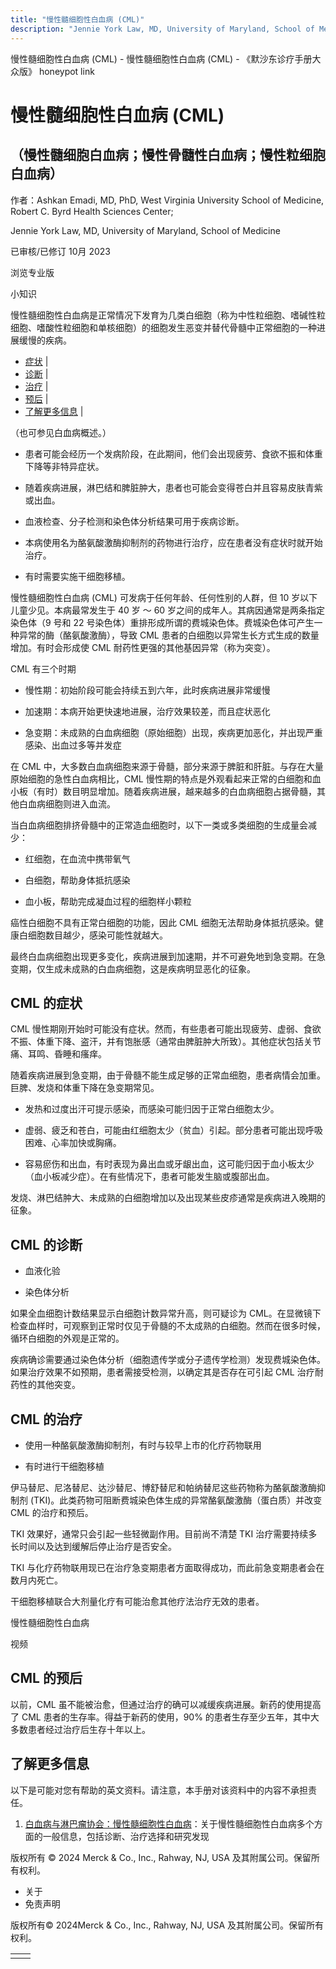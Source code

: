 ```yaml
---
title: "慢性髓细胞性白血病 (CML)"
description: "Jennie York Law, MD, University of Maryland, School of Medicine"
---
```


﻿慢性髓细胞性白血病 (CML) - 慢性髓细胞性白血病 (CML) - 《默沙东诊疗手册大众版》 honeypot link

# 慢性髓细胞性白血病 (CML)

## （慢性髓细胞白血病；慢性骨髓性白血病；慢性粒细胞白血病）

作者：Ashkan Emadi, MD, PhD, West Virginia University School of Medicine, Robert C. Byrd
Health Sciences Center;

Jennie York Law, MD, University of Maryland, School of Medicine

已审核/已修订 10月 2023

浏览专业版

小知识

慢性髓细胞性白血病是正常情况下发育为几类白细胞（称为中性粒细胞、嗜碱性粒细胞、嗜酸性粒细胞和单核细胞）的细胞发生恶变并替代骨髓中正常细胞的一种进展缓慢的疾病。

- [症状](#症状_v776059_zh) \|
- [诊断](#诊断_v24950122_zh) \|
- [治疗](#治疗_v776064_zh) \|
- [预后](#预后_v24950131_zh) \|
- [了解更多信息](#了解更多信息_v24950142_zh) \|

（也可参见白血病概述。）

- 患者可能会经历一个发病阶段，在此期间，他们会出现疲劳、食欲不振和体重下降等非特异症状。

- 随着疾病进展，淋巴结和脾脏肿大，患者也可能会变得苍白并且容易皮肤青紫或出血。

- 血液检查、分子检测和染色体分析结果可用于疾病诊断。

- 本病使用名为酪氨酸激酶抑制剂的药物进行治疗，应在患者没有症状时就开始治疗。

- 有时需要实施干细胞移植。


慢性髓细胞性白血病 (CML) 可发病于任何年龄、任何性别的人群，但 10 岁以下儿童少见。本病最常发生于 40 岁 ～ 60 岁之间的成年人。其病因通常是两条指定染色体（9 号和 22 号染色体）重排形成所谓的费城染色体。费城染色体可产生一种异常的酶（酪氨酸激酶），导致 CML 患者的白细胞以异常生长方式生成的数量增加。有时会形成使 CML 耐药性更强的其他基因异常（称为突变）。

CML 有三个时期

- 慢性期：初始阶段可能会持续五到六年，此时疾病进展非常缓慢

- 加速期：本病开始更快速地进展，治疗效果较差，而且症状恶化

- 急变期：未成熟的白血病细胞（原始细胞）出现，疾病更加恶化，并出现严重感染、出血过多等并发症


在 CML 中，大多数白血病细胞来源于骨髓，部分来源于脾脏和肝脏。与存在大量原始细胞的急性白血病相比，CML 慢性期的特点是外观看起来正常的白细胞和血小板（有时）数目明显增加。随着疾病进展，越来越多的白血病细胞占据骨髓，其他白血病细胞则进入血流。

当白血病细胞排挤骨髓中的正常造血细胞时，以下一类或多类细胞的生成量会减少：

- 红细胞，在血流中携带氧气

- 白细胞，帮助身体抵抗感染

- 血小板，帮助完成凝血过程的细胞样小颗粒


癌性白细胞不具有正常白细胞的功能，因此 CML 细胞无法帮助身体抵抗感染。健康白细胞数目越少，感染可能性就越大。

最终白血病细胞出现更多变化，疾病进展到加速期，并不可避免地到急变期。在急变期，仅生成未成熟的白血病细胞，这是疾病明显恶化的征象。

## CML 的症状

CML 慢性期刚开始时可能没有症状。然而，有些患者可能出现疲劳、虚弱、食欲不振、体重下降、盗汗，并有饱胀感（通常由脾脏肿大所致）。其他症状包括关节痛、耳鸣、昏睡和瘙痒。

随着疾病进展到急变期，由于骨髓不能生成足够的正常血细胞，患者病情会加重。巨脾、发烧和体重下降在急变期常见。

- 发热和过度出汗可提示感染，而感染可能归因于正常白细胞太少。

- 虚弱、疲乏和苍白，可能由红细胞太少（贫血）引起。部分患者可能出现呼吸困难、心率加快或胸痛。

- 容易瘀伤和出血，有时表现为鼻出血或牙龈出血，这可能归因于血小板太少（血小板减少症）。在有些情况下，患者可能发生脑或腹部出血。


发烧、淋巴结肿大、未成熟的白细胞增加以及出现某些皮疹通常是疾病进入晚期的征象。

## CML 的诊断

- 血液化验

- 染色体分析


如果全血细胞计数结果显示白细胞计数异常升高，则可疑诊为 CML。在显微镜下检查血样时，可观察到正常时仅见于骨髓的不太成熟的白细胞。然而在很多时候，循环白细胞的外观是正常的。

疾病确诊需要通过染色体分析（细胞遗传学或分子遗传学检测）发现费城染色体。如果治疗效果不如预期，患者需接受检测，以确定其是否存在可引起 CML 治疗耐药性的其他突变。

## CML 的治疗

- 使用一种酪氨酸激酶抑制剂，有时与较早上市的化疗药物联用

- 有时进行干细胞移植


伊马替尼、尼洛替尼、达沙替尼、博舒替尼和帕纳替尼这些药物称为酪氨酸激酶抑制剂 (TKI)。此类药物可阻断费城染色体生成的异常酪氨酸激酶（蛋白质）并改变 CML 的治疗和预后。

TKI 效果好，通常只会引起一些轻微副作用。目前尚不清楚 TKI 治疗需要持续多长时间以及达到缓解后停止治疗是否安全。

TKI 与化疗药物联用现已在治疗急变期患者方面取得成功，而此前急变期患者会在数月内死亡。

干细胞移植联合大剂量化疗有可能治愈其他疗法治疗无效的患者。

慢性髓细胞性白血病



视频

## CML 的预后

以前，CML 虽不能被治愈，但通过治疗的确可以减缓疾病进展。新药的使用提高了 CML 患者的生存率。得益于新药的使用，90% 的患者生存至少五年，其中大多数患者经过治疗后生存十年以上。

## 了解更多信息

以下是可能对您有帮助的英文资料。请注意，本手册对该资料中的内容不承担责任。

1. [白血病与淋巴瘤协会：慢性髓细胞性白血病](https://www.lls.org/leukemia/chronic-myeloid-leukemia)：关于慢性髓细胞性白血病多个方面的一般信息，包括诊断、治疗选择和研究发现




版权所有 © 2024
Merck & Co., Inc., Rahway, NJ, USA 及其附属公司。保留所有权利。

- 关于
- 免责声明

版权所有© 2024Merck & Co., Inc., Rahway, NJ, USA 及其附属公司。保留所有权利。

|     |     |
| --- | --- |
|  |  |